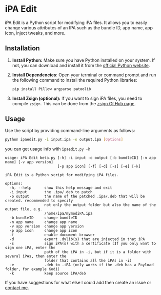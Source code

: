 # iPA Edit

iPA Edit is a Python script for modifying iPA files. It allows you to easily change various attributes of an IPA such as the bundle ID, app name, app icon, inject tweaks, and more.

## Installation

1. **Install Python:** Make sure you have Python installed on your system. If not, you can download and install it from the [official Python website](https://www.python.org/downloads/).

2. **Install Dependencies:** Open your terminal or command prompt and run the following command to install the required Python libraries:

    ```bash
    pip install Pillow argparse patoolib
    ```

3. **Install Zsign (optional):** If you want to sign iPA files, you need to compile `zsign`. This can be done from the [zsign GitHub page](https://github.com/zhlynn/zsign).

## Usage

Use the script by providing command-line arguments as follows:

```bash
python ipaedit.py -i input.ipa -o output.ipa [Options]
```
you can get usage info with `ipaedit.py -h`

```
usage: iPA Edit beta.py [-h] -i input -o output [-b bundleID] [-n app name] [-v app version]
                        [-p app icon] [-f] [-d] [-s] [-e] [-k]

iPA Edit is a Python script for modifying iPA files.

options:
  -h, --help      show this help message and exit
  -i input        the .ipa/.deb to patch
  -o output       the name of the patched .ipa/.deb that will be created. recommended to specify
                  not only the output folder but also the name of the output file, e.g.
                  /home/ipa/mymodiPA.ipa
  -b bundleID     change bundleID
  -n app name     change app name
  -v app version  change app version
  -p app icon     change app icon
  -f              enable document browser
  -d              export .dylib(s) that are injected in that iPA
  -s              sign iPA(s) with a certificate (If you only want to sign one iPA, enter the
                  path of the iPA in -i, but if it is a folder with several iPAs, then enter the
                  folder that contains all the iPAs in -i)
  -e              .deb to .iPA (only works if the .deb has a Payload folder, for example Kodi)
  -k              keep source iPA/deb
```
If you have suggestions for what else I could add then create an issue or <a href="https://binnichtaktiv.github.io/contact" target="_blank">contact me</a>.




